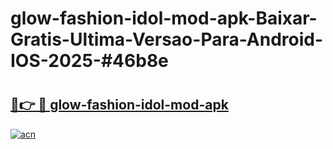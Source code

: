 # glow-fashion-idol-mod-apk-Baixar-Gratis-Ultima-Versao-Para-Android-IOS-2025-#46b8e

# <h2><a href="https://ainizakaria.my?title=glow-fashion-idol-mod-apk&ref=24M">🔗👉 🔴 glow-fashion-idol-mod-apk</a></h2>

[![acn](https://github.com/user-attachments/assets/0f9c940e-d8b0-45ae-aac7-cd30a18b3e1c)](https://ainizakaria.my?title=glow-fashion-idol-mod-apk&ref=24M)

